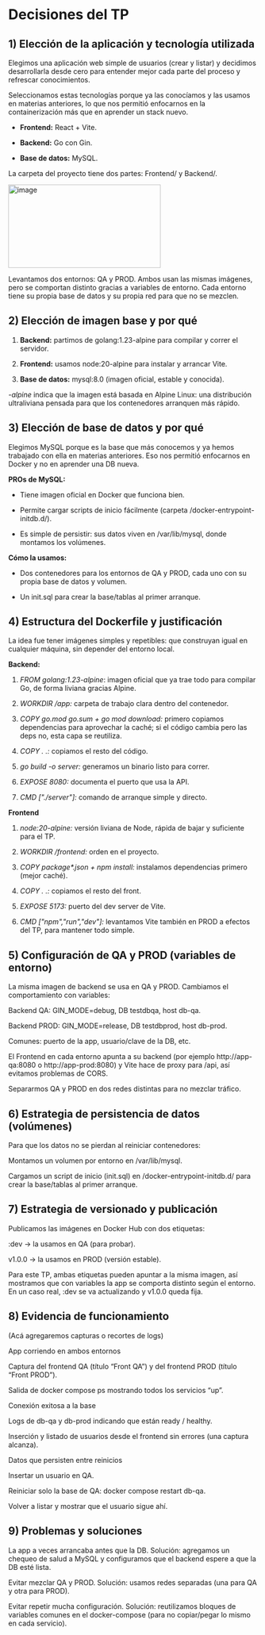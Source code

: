 # Decisiones del TP 

## 1) Elección de la aplicación y tecnología utilizada

Elegimos una aplicación web simple de usuarios (crear y listar) y decidimos desarrollarla desde cero para entender mejor cada parte del proceso y refrescar conocimientos.

Seleccionamos estas tecnologías porque ya las conocíamos y las usamos en materias anteriores, lo que nos permitió enfocarnos en la containerización más que en aprender un stack nuevo.

 - **Frontend:** React + Vite.

 - **Backend:** Go con Gin.

 - **Base de datos:** MySQL.

La carpeta del proyecto tiene dos partes: Frontend/ y Backend/.

<img width="307" height="168" alt="image" src="https://github.com/user-attachments/assets/4da39cc5-bd84-4b34-97ee-fc6397fb45f0" />

Levantamos dos entornos: QA y PROD. Ambos usan las mismas imágenes, pero se comportan distinto gracias a variables de entorno. Cada entorno tiene su propia base de datos y su propia red para que no se mezclen.

## 2) Elección de imagen base y por qué

1. **Backend:** partimos de golang:1.23-alpine para compilar y correr el servidor.

2. **Frontend:** usamos node:20-alpine para instalar y arrancar Vite.

3. **Base de datos:** mysql:8.0 (imagen oficial, estable y conocida).

_-alpine_ indica que la imagen está basada en Alpine Linux: una distribución ultraliviana pensada para que los contenedores arranquen más rápido.

## 3) Elección de base de datos y por qué

Elegimos MySQL porque es la base que más conocemos y ya hemos trabajado con ella en materias anteriores. Eso nos permitió enfocarnos en Docker y no en aprender una DB nueva.

**PROs de MySQL:**

- Tiene imagen oficial en Docker que funciona bien.

- Permite cargar scripts de inicio fácilmente (carpeta /docker-entrypoint-initdb.d/).

- Es simple de persistir: sus datos viven en /var/lib/mysql, donde montamos los volúmenes.

**Cómo la usamos:**

- Dos contenedores para los entornos de QA y PROD, cada uno con su propia base de datos y volumen. 

- Un init.sql para crear la base/tablas al primer arranque.

## 4) Estructura del Dockerfile y justificación

La idea fue tener imágenes simples y repetibles: que construyan igual en cualquier máquina, sin depender del entorno local.

**Backend:**
1. _FROM golang:1.23-alpine_: imagen oficial que ya trae todo para compilar Go, de forma liviana gracias Alpine.

2. _WORKDIR /app:_ carpeta de trabajo clara dentro del contenedor.

3. _COPY go.mod go.sum + go mod download:_ primero copiamos dependencias para aprovechar la caché; si el código cambia pero las deps no, esta capa se reutiliza.

4. _COPY . .:_ copiamos el resto del código.

5. _go build -o server:_ generamos un binario listo para correr.

6. _EXPOSE 8080:_ documenta el puerto que usa la API.

7. _CMD ["./server"]:_ comando de arranque simple y directo.

**Frontend**
1. _node:20-alpine:_ versión liviana de Node, rápida de bajar y suficiente para el TP.

2. _WORKDIR /frontend:_ orden en el proyecto.

3. _COPY package*.json + npm install:_ instalamos dependencias primero (mejor caché).

4. _COPY . .:_ copiamos el resto del front.

5. _EXPOSE 5173:_ puerto del dev server de Vite.

6. _CMD ["npm","run","dev"]:_ levantamos Vite también en PROD a efectos del TP, para mantener todo simple.

## 5) Configuración de QA y PROD (variables de entorno)

La misma imagen de backend se usa en QA y PROD. Cambiamos el comportamiento con variables:

Backend QA: GIN_MODE=debug, DB testdbqa, host db-qa.

Backend PROD: GIN_MODE=release, DB testdbprod, host db-prod.

Comunes: puerto de la app, usuario/clave de la DB, etc.

El Frontend en cada entorno apunta a su backend (por ejemplo http://app-qa:8080 o http://app-prod:8080) y Vite hace de proxy para /api, así evitamos problemas de CORS.

Separarmos QA y PROD en dos redes distintas para no mezclar tráfico.

## 6) Estrategia de persistencia de datos (volúmenes)

Para que los datos no se pierdan al reiniciar contenedores:

Montamos un volumen por entorno en /var/lib/mysql.

Cargamos un script de inicio (init.sql) en /docker-entrypoint-initdb.d/ para crear la base/tablas al primer arranque.

## 7) Estrategia de versionado y publicación

Publicamos las imágenes en Docker Hub con dos etiquetas:

:dev → la usamos en QA (para probar).

v1.0.0 → la usamos en PROD (versión estable).

Para este TP, ambas etiquetas pueden apuntar a la misma imagen, así mostramos que con variables la app se comporta distinto según el entorno. En un caso real, :dev se va actualizando y v1.0.0 queda fija.

## 8) Evidencia de funcionamiento

(Acá agregaremos capturas o recortes de logs)

App corriendo en ambos entornos

Captura del frontend QA (título “Front QA”) y del frontend PROD (título “Front PROD”).

Salida de docker compose ps mostrando todos los servicios “up”.

Conexión exitosa a la base

Logs de db-qa y db-prod indicando que están ready / healthy.

Inserción y listado de usuarios desde el frontend sin errores (una captura alcanza).

Datos que persisten entre reinicios

Insertar un usuario en QA.

Reiniciar solo la base de QA: docker compose restart db-qa.

Volver a listar y mostrar que el usuario sigue ahí.

## 9) Problemas y soluciones

La app a veces arrancaba antes que la DB.
Solución: agregamos un chequeo de salud a MySQL y configuramos que el backend espere a que la DB esté lista.

Evitar mezclar QA y PROD.
Solución: usamos redes separadas (una para QA y otra para PROD).

Evitar repetir mucha configuración.
Solución: reutilizamos bloques de variables comunes en el docker-compose (para no copiar/pegar lo mismo en cada servicio).

